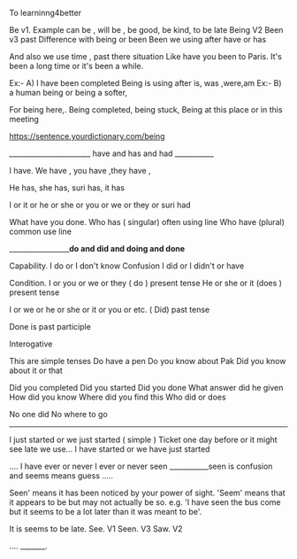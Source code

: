 To learninng4better


Be v1. Example
 can be , will be , be good, be kind, to be late
Being V2
Been v3 past
Difference with being or been
Been we using after have or has

And also we use time , past there situation
Like have you been to Paris. 
It's been a long time or it's been a while.

Ex:-
   A) I have been completed
Being is using after is, was ,were,am
Ex:-
   B) a human being or being a softer, 

For being here,. Being completed, being stuck, 
Being at this place or in this meeting

https://sentence.yourdictionary.com/being

_______________________ have and has and had ___________


I have.  We have , you have ,they have , 

He has, she has, suri has, it has

I or it or he or she or you or we or they or suri had

What have you done.
Who has ( singular) often using line
Who have (plural) common use line



_____________________do and did and doing and done____

 Capability.  I do or I don't know
 Confusion      I did or I didn't or have

   Condition.  I or you or we or they ( do ) present tense
               He or she or it (does ) present tense

I or we or he or she or it or you or etc. ( Did) past tense

Done is past participle
 

Interogative 

This are simple tenses
Do have a pen
Do you know about Pak 
Did you know about it or that

Did you completed
Did you started
Did you done
What answer did he given
How did you know
Where did you find this
Who did or does

No one did
No where to go

____________________

I just started or we just started ( simple )
Ticket one day before or it might see late we use...
 I have started or we have just started

.... I have ever or never 
I ever or never seen 
___________seen is confusion and seems means guess .....


Seen' means it has been noticed by your power of sight. 'Seem' means that it appears to be but may not actually be so. e.g. 'I have seen the bus come but it seems to be a lot later than it was meant to be'.


It is seems to be late.
See.   V1
Seen.  V3
Saw.    V2

....
_______.


   
